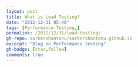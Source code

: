 ```yaml
---
layout: post
title: What is Load Testing?
date: "2012-12-31 05:48"
tags: [Performance-Testing,]
permalink: /2012/12/31/load-testing/
gh-repo: sarkershantonu/sarkershantonu.github.io
excerpt: "Blog on Performance testing"
gh-badge: [star,follow]
comments: true
---
```

